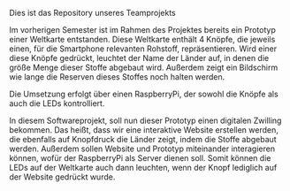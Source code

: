 Dies ist das Repository unseres Teamprojekts

Im vorherigen Semester ist im Rahmen des Projektes bereits ein Prototyp einer Weltkarte entstanden.
Diese Weltkarte enthält 4 Knöpfe, die jeweils einen, für die Smartphone relevanten Rohstoff, repräsentieren.
Wird einer diese Knöpfe gedrückt, leuchtet der Name der Länder auf, in denen die größe Menge dieser Stoffe abgebaut wird.
Außerdem zeigt ein Bildschirm wie lange die Reserven dieses Stoffes noch halten werden.

Die Umsetzung erfolgt über einen RaspberryPi, der sowohl die Knöpfe als auch die LEDs kontrolliert.

In diesem Softwareprojekt, soll nun dieser Prototyp einen digitalen Zwilling bekommen.
Das heißt, dass wir eine interaktive Website erstellen werden, die ebenfalls auf Knopfdruck die Länder zeigt, indem die Stoffe abgebaut werden.
Außerdem sollen Website und Prototyp miteinander interagieren können, wofür der RaspberryPi als Server dienen soll.
Somit können die LEDs auf der Weltkarte auch dann leuchten, wenn der Knopf lediglich auf der Website gedrückt wurde.

